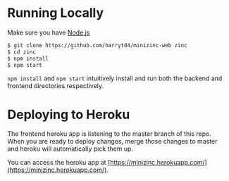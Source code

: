 # Running Locally

Make sure you have [Node.js](http://nodejs.org/)

```sh
$ git clone https://github.com/harryt04/minizinc-web zinc
$ cd zinc
$ npm install
$ npm start
```

`npm install` and `npm start` intuitively install and run both the backend and frontend directories respectively.

# Deploying to Heroku

The frontend heroku app is listening to the master branch of this repo. When you are ready to deploy changes, merge those changes to master and heroku will automatically pick them up.

You can access the heroku app at [https://minizinc.herokuapp.com/](https://minizinc.herokuapp.com/).
